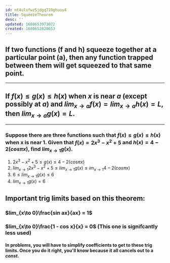 ```yaml
---
id: nt4ulxfwz5jdgq710ghuov4
title: SqueezeTheorem
desc: ''
updated: 1680653973072
created: 1680652828653
---
```

## If two functions (f and h) squeeze together at a particular point (a), then any function trapped between them will get squeezed to that same point.
---
## If $f(x)\leq g(x)\leq h(x)$ when $x$ is near $a$ (except possibly at $a$) and $lim_{x\to a}f(x) = lim_{x\to a}h(x) = L$, then $lim_{x\to a}g(x) = L$.
---
### Suppose there are three functions such that $f(x)\leq g(x)\leq h(x)$ when x is near 1. Given that $f(x) = 2x^3-x^2+5$ and $h(x) = 4-2(cos \pi x)$, find $lim_{x\to 1}g(x)$.

1. $2x^3-x^2+5 \leq g(x) \leq 4-2(cos \pi x)$
2. $lim_{x\to 1}2x^3-x^2+5 \leq lim_{x\to 1}g(x) \leq im_{x\to 1}4-2(cos \pi x)$
3. $6 \leq lim_{x\to 1}g(x) \leq 6$
4. $lim_{x\to 1}g(x) = 6$

## Important trig limits based on this theorem:

### $lim_{x\to 0}\frac{sin ax}{ax} = 1$

### $lim_{x\to 0}\frac{1 - cos x}{x} = 0$ (This one is signifcantly less used)

#### In problems, you will have to simplify coefficients to get to these trig limits. Once you do it right, you'll know because it all cancels out to a $const$.